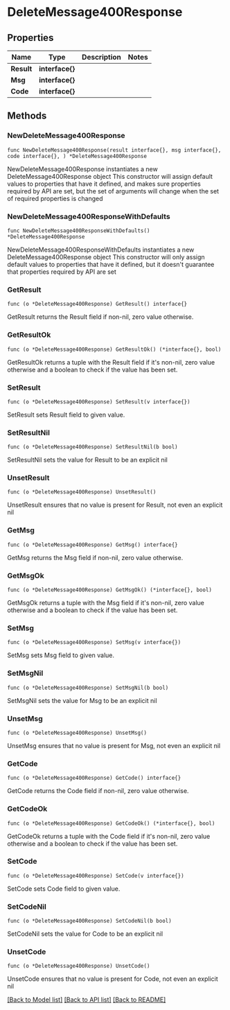 # DeleteMessage400Response

## Properties

Name | Type | Description | Notes
------------ | ------------- | ------------- | -------------
**Result** | **interface{}** |  | 
**Msg** | **interface{}** |  | 
**Code** | **interface{}** |  | 

## Methods

### NewDeleteMessage400Response

`func NewDeleteMessage400Response(result interface{}, msg interface{}, code interface{}, ) *DeleteMessage400Response`

NewDeleteMessage400Response instantiates a new DeleteMessage400Response object
This constructor will assign default values to properties that have it defined,
and makes sure properties required by API are set, but the set of arguments
will change when the set of required properties is changed

### NewDeleteMessage400ResponseWithDefaults

`func NewDeleteMessage400ResponseWithDefaults() *DeleteMessage400Response`

NewDeleteMessage400ResponseWithDefaults instantiates a new DeleteMessage400Response object
This constructor will only assign default values to properties that have it defined,
but it doesn't guarantee that properties required by API are set

### GetResult

`func (o *DeleteMessage400Response) GetResult() interface{}`

GetResult returns the Result field if non-nil, zero value otherwise.

### GetResultOk

`func (o *DeleteMessage400Response) GetResultOk() (*interface{}, bool)`

GetResultOk returns a tuple with the Result field if it's non-nil, zero value otherwise
and a boolean to check if the value has been set.

### SetResult

`func (o *DeleteMessage400Response) SetResult(v interface{})`

SetResult sets Result field to given value.


### SetResultNil

`func (o *DeleteMessage400Response) SetResultNil(b bool)`

 SetResultNil sets the value for Result to be an explicit nil

### UnsetResult
`func (o *DeleteMessage400Response) UnsetResult()`

UnsetResult ensures that no value is present for Result, not even an explicit nil
### GetMsg

`func (o *DeleteMessage400Response) GetMsg() interface{}`

GetMsg returns the Msg field if non-nil, zero value otherwise.

### GetMsgOk

`func (o *DeleteMessage400Response) GetMsgOk() (*interface{}, bool)`

GetMsgOk returns a tuple with the Msg field if it's non-nil, zero value otherwise
and a boolean to check if the value has been set.

### SetMsg

`func (o *DeleteMessage400Response) SetMsg(v interface{})`

SetMsg sets Msg field to given value.


### SetMsgNil

`func (o *DeleteMessage400Response) SetMsgNil(b bool)`

 SetMsgNil sets the value for Msg to be an explicit nil

### UnsetMsg
`func (o *DeleteMessage400Response) UnsetMsg()`

UnsetMsg ensures that no value is present for Msg, not even an explicit nil
### GetCode

`func (o *DeleteMessage400Response) GetCode() interface{}`

GetCode returns the Code field if non-nil, zero value otherwise.

### GetCodeOk

`func (o *DeleteMessage400Response) GetCodeOk() (*interface{}, bool)`

GetCodeOk returns a tuple with the Code field if it's non-nil, zero value otherwise
and a boolean to check if the value has been set.

### SetCode

`func (o *DeleteMessage400Response) SetCode(v interface{})`

SetCode sets Code field to given value.


### SetCodeNil

`func (o *DeleteMessage400Response) SetCodeNil(b bool)`

 SetCodeNil sets the value for Code to be an explicit nil

### UnsetCode
`func (o *DeleteMessage400Response) UnsetCode()`

UnsetCode ensures that no value is present for Code, not even an explicit nil

[[Back to Model list]](../README.md#documentation-for-models) [[Back to API list]](../README.md#documentation-for-api-endpoints) [[Back to README]](../README.md)


